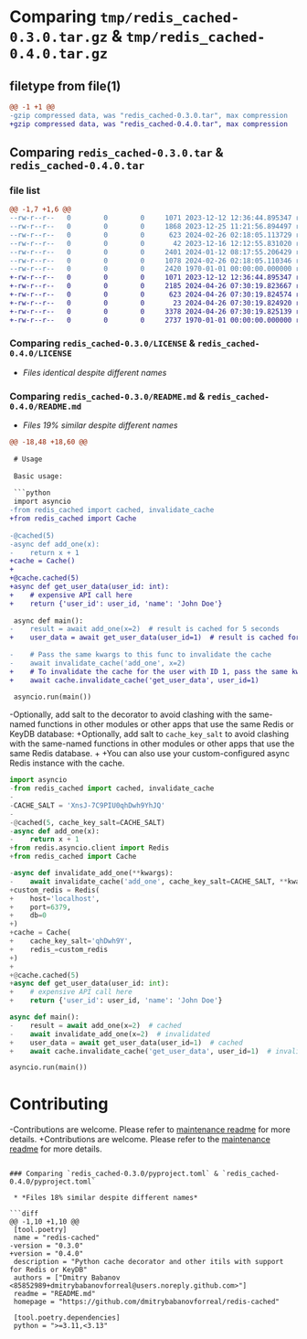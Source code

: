 # Comparing `tmp/redis_cached-0.3.0.tar.gz` & `tmp/redis_cached-0.4.0.tar.gz`

## filetype from file(1)

```diff
@@ -1 +1 @@
-gzip compressed data, was "redis_cached-0.3.0.tar", max compression
+gzip compressed data, was "redis_cached-0.4.0.tar", max compression
```

## Comparing `redis_cached-0.3.0.tar` & `redis_cached-0.4.0.tar`

### file list

```diff
@@ -1,7 +1,6 @@
--rw-r--r--   0        0        0     1071 2023-12-12 12:36:44.895347 redis_cached-0.3.0/LICENSE
--rw-r--r--   0        0        0     1868 2023-12-25 11:21:56.894497 redis_cached-0.3.0/README.md
--rw-r--r--   0        0        0      623 2024-02-26 02:18:05.113729 redis_cached-0.3.0/pyproject.toml
--rw-r--r--   0        0        0       42 2023-12-16 12:12:55.831020 redis_cached-0.3.0/redis_cached/__init__.py
--rw-r--r--   0        0        0     2401 2024-01-12 08:17:55.206429 redis_cached-0.3.0/redis_cached/core.py
--rw-r--r--   0        0        0     1078 2024-02-26 02:18:05.110346 redis_cached-0.3.0/redis_cached/redis.py
--rw-r--r--   0        0        0     2420 1970-01-01 00:00:00.000000 redis_cached-0.3.0/PKG-INFO
+-rw-r--r--   0        0        0     1071 2023-12-12 12:36:44.895347 redis_cached-0.4.0/LICENSE
+-rw-r--r--   0        0        0     2185 2024-04-26 07:30:19.823667 redis_cached-0.4.0/README.md
+-rw-r--r--   0        0        0      623 2024-04-26 07:30:19.824574 redis_cached-0.4.0/pyproject.toml
+-rw-r--r--   0        0        0       23 2024-04-26 07:30:19.824920 redis_cached-0.4.0/redis_cached/__init__.py
+-rw-r--r--   0        0        0     3378 2024-04-26 07:30:19.825139 redis_cached-0.4.0/redis_cached/core.py
+-rw-r--r--   0        0        0     2737 1970-01-01 00:00:00.000000 redis_cached-0.4.0/PKG-INFO
```

### Comparing `redis_cached-0.3.0/LICENSE` & `redis_cached-0.4.0/LICENSE`

 * *Files identical despite different names*

### Comparing `redis_cached-0.3.0/README.md` & `redis_cached-0.4.0/README.md`

 * *Files 19% similar despite different names*

```diff
@@ -18,48 +18,60 @@
 
 # Usage
 
 Basic usage:
 
 ```python
 import asyncio
-from redis_cached import cached, invalidate_cache
+from redis_cached import Cache
 
-@cached(5)
-async def add_one(x):
-    return x + 1
+cache = Cache()
+
+@cache.cached(5)
+async def get_user_data(user_id: int):
+    # expensive API call here
+    return {'user_id': user_id, 'name': 'John Doe'}
 
 async def main():
-    result = await add_one(x=2)  # result is cached for 5 seconds
+    user_data = await get_user_data(user_id=1)  # result is cached for 5 seconds
     
-    # Pass the same kwargs to this func to invalidate the cache
-    await invalidate_cache('add_one', x=2)
+    # To invalidate the cache for the user with ID 1, pass the same kwargs:
+    await cache.invalidate_cache('get_user_data', user_id=1)
 
 asyncio.run(main())
 ```
 
 
-Optionally, add salt to the decorator to avoid clashing with the same-named functions in other modules or other apps that use the same Redis or KeyDB database:
+Optionally, add salt to `cache_key_salt` to avoid clashing with the same-named functions in other modules or other apps that use the same Redis database.
+
+You can also use your custom-configured async Redis instance with the cache.
 
 ```python
 import asyncio
-from redis_cached import cached, invalidate_cache
-
-CACHE_SALT = 'XnsJ-7C9PIU0qhDwh9YhJQ'
-
-@cached(5, cache_key_salt=CACHE_SALT)
-async def add_one(x):
-    return x + 1
+from redis.asyncio.client import Redis
+from redis_cached import Cache
 
-async def invalidate_add_one(**kwargs):
-    await invalidate_cache('add_one', cache_key_salt=CACHE_SALT, **kwargs)
+custom_redis = Redis(
+    host='localhost',
+    port=6379,
+    db=0
+)
+cache = Cache(
+    cache_key_salt='qhDwh9Y',
+    redis_=custom_redis
+)
+
+@cache.cached(5)
+async def get_user_data(user_id: int):
+    # expensive API call here
+    return {'user_id': user_id, 'name': 'John Doe'}
 
 async def main():
-    result = await add_one(x=2)  # cached
-    await invalidate_add_one(x=2)  # invalidated
+    user_data = await get_user_data(user_id=1)  # cached
+    await cache.invalidate_cache('get_user_data', user_id=1)  # invalidated
 
 asyncio.run(main())
 ```
 
 # Contributing
 
-Contributions are welcome. Please refer to [maintenance readme](./maintenance/README.md) for more details.
+Contributions are welcome. Please refer to the [maintenance readme](./maintenance/README.md) for more details.
```

### Comparing `redis_cached-0.3.0/pyproject.toml` & `redis_cached-0.4.0/pyproject.toml`

 * *Files 18% similar despite different names*

```diff
@@ -1,10 +1,10 @@
 [tool.poetry]
 name = "redis-cached"
-version = "0.3.0"
+version = "0.4.0"
 description = "Python cache decorator and other itils with support for Redis or KeyDB"
 authors = ["Dmitry Babanov <85852989+dmitrybabanovforreal@users.noreply.github.com>"]
 readme = "README.md"
 homepage = "https://github.com/dmitrybabanovforreal/redis-cached"
 
 [tool.poetry.dependencies]
 python = ">=3.11,<3.13"
```

